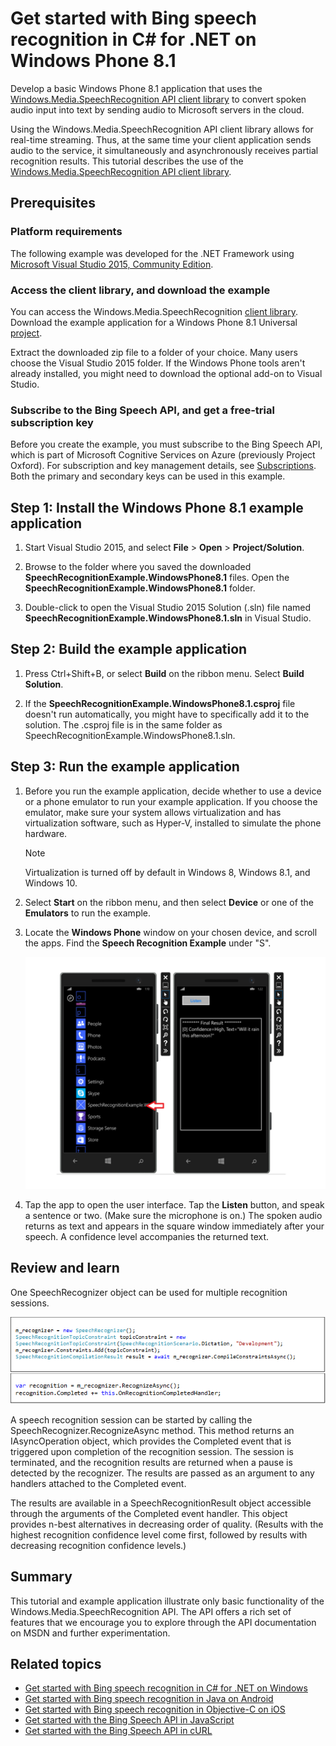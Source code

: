

# Get started with Bing speech recognition in C&#35; for .NET on Windows Phone 8.1

Develop a basic Windows Phone 8.1 application that uses the [Windows.Media.SpeechRecognition API client library](https://msdn.microsoft.com/en-us/library/windows.media.speechrecognition.aspx) to convert spoken audio input into text by sending audio to Microsoft servers in the cloud.

Using the Windows.Media.SpeechRecognition API client library allows for real-time streaming. Thus, at the same time your client application sends audio to the service, it simultaneously and asynchronously receives partial recognition results. This tutorial describes the use of the [Windows.Media.SpeechRecognition API client library](https://msdn.microsoft.com/en-us/library/windows.media.speechrecognition.aspx).

## <a name="Prerequisites">Prerequisites</a>

### Platform requirements
The following example was developed for the .NET Framework using [Microsoft Visual Studio 2015, Community Edition](https://www.visualstudio.com/products/visual-studio-community-vs).

### Access the client library, and download the example
You can access the Windows.Media.SpeechRecognition [client library](https://msdn.microsoft.com/en-us/library/windows.media.speechrecognition.aspx). Download the example application for a Windows Phone 8.1 Universal [project](https://github.com/microsoft/cognitive-speech-stt-windows).

Extract the downloaded zip file to a folder of your choice. Many users choose the Visual Studio 2015 folder. If the Windows Phone tools aren't already installed, you might need to download the optional add-on to Visual Studio.

### Subscribe to the Bing Speech API, and get a free-trial subscription key
Before you create the example, you must subscribe to the Bing Speech API, which is part of Microsoft Cognitive Services on Azure (previously Project Oxford). For subscription and key management details, see [Subscriptions](https://www.microsoft.com/cognitive-services/en-us/sign-up). Both the primary and secondary keys can be used in this example.

## <a name="Step1">Step 1: Install the Windows Phone 8.1 example application</a>
1. Start Visual Studio 2015, and select **File** > **Open** > **Project/Solution**.

2. Browse to the folder where you saved the downloaded **SpeechRecognitionExample.WindowsPhone8.1** files. Open the **SpeechRecognitionExample.WindowsPhone8.1** folder.

3. Double-click to open the Visual Studio 2015 Solution (.sln) file named **SpeechRecognitionExample.WindowsPhone8.1.sln** in Visual Studio.

## <a name="Step2">Step 2: Build the example application</a>
1. Press Ctrl+Shift+B, or select **Build** on the ribbon menu. Select **Build Solution**.

2. If the **SpeechRecognitionExample.WindowsPhone8.1.csproj** file doesn't run automatically, you might have to specifically add it to the solution. The .csproj file is in the same folder as SpeechRecognitionExample.WindowsPhone8.1.sln.

## <a name="Step3">Step 3: Run the example application</a>
1. Before you run the example application, decide whether to use a device or a phone emulator to run your example application. If you choose the emulator, make sure your system allows virtualization and has virtualization software, such as Hyper-V, installed to simulate the phone hardware. 

    >[!NOTE]
    >Virtualization is turned off by default in Windows 8, Windows 8.1, and Windows 10.

2. Select **Start** on the ribbon menu, and then select **Device** or one of the **Emulators** to run the example.

3. Locate the **Windows Phone** window on your chosen device, and scroll the apps. Find the **Speech Recognition Example** under "S".

    ![Windows Phone demo](../Images/WindowsPhone_demo.png)

4. Tap the app to open the user interface. Tap the **Listen** button, and speak a sentence or two. (Make sure the microphone is on.) The spoken audio returns as text and appears in the square window immediately after your speech. A confidence level accompanies the returned text.

<a name="Review"> </a>
## Review and learn
One SpeechRecognizer object can be used for multiple recognition sessions.

![Windows Phone code](../Images/WindowsPhone_codeSample.png)

A speech recognition session can be started by calling the SpeechRecognizer.RecognizeAsync method. This method returns an IAsyncOperation <SpeechRecognitionResult> object, which provides the Completed event that is triggered upon completion of the recognition session. The session is terminated, and the recognition results are returned when a pause is detected by the recognizer. The results are passed as an argument to any handlers attached to the Completed event.

The results are available in a SpeechRecognitionResult object accessible through the arguments of the Completed event handler. This object provides n-best alternatives in decreasing order of quality. (Results with the highest recognition confidence level come first, followed by results with decreasing recognition confidence levels.)

<a name="Summary"> </a>
## Summary
This tutorial and example application illustrate only basic functionality of the Windows.Media.SpeechRecognition API. The API offers a rich set of features that we encourage you to explore through the API documentation on MSDN and further experimentation.


<a name="Related"> </a>
## Related topics 
 * [Get started with Bing speech recognition in C# for .NET on Windows](GetStartedCSharpDesktop.md)
 * [Get started with Bing speech recognition in Java on Android](GetStartedJavaAndroid.md)
 * [Get started with Bing speech recognition in Objective-C on iOS](Get-Started-ObjectiveC-iOS.md)
 * [Get started with the Bing Speech API in JavaScript](GetStartedJS.md)
 * [Get started with the Bing Speech API in cURL](GetStarted-cURL.md)

